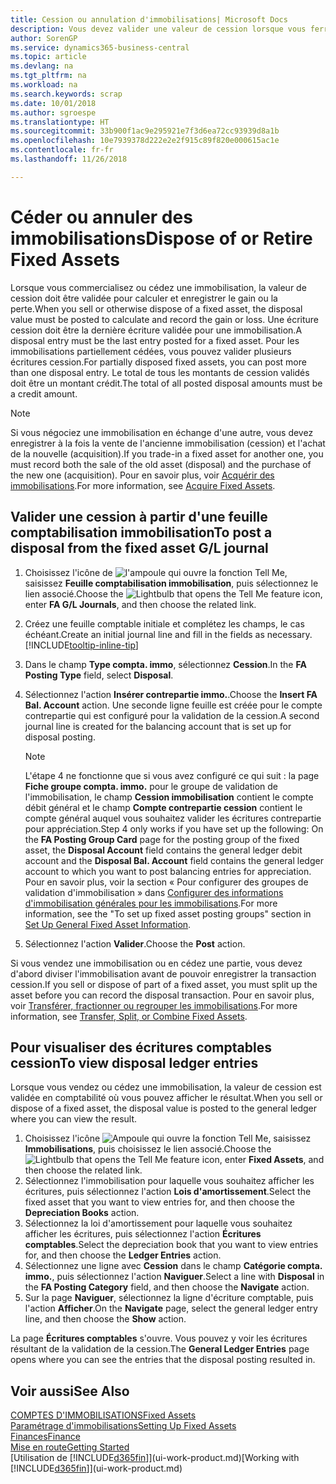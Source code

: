 ```yaml
---
title: Cession ou annulation d'immobilisations| Microsoft Docs
description: Vous devez valider une valeur de cession lorsque vous ferraillez, vendez, ou annulez une immobilisation.
author: SorenGP
ms.service: dynamics365-business-central
ms.topic: article
ms.devlang: na
ms.tgt_pltfrm: na
ms.workload: na
ms.search.keywords: scrap
ms.date: 10/01/2018
ms.author: sgroespe
ms.translationtype: HT
ms.sourcegitcommit: 33b900f1ac9e295921e7f3d6ea72cc93939d8a1b
ms.openlocfilehash: 10e7939378d222e2e2f915c89f820e000615ac1e
ms.contentlocale: fr-fr
ms.lasthandoff: 11/26/2018

---
```

# <a name="dispose-of-or-retire-fixed-assets"></a><span data-ttu-id="0aaee-103">Céder ou annuler des immobilisations</span><span class="sxs-lookup"><span data-stu-id="0aaee-103">Dispose of or Retire Fixed Assets</span></span>
<span data-ttu-id="0aaee-104">Lorsque vous commercialisez ou cédez une immobilisation, la valeur de cession doit être validée pour calculer et enregistrer le gain ou la perte.</span><span class="sxs-lookup"><span data-stu-id="0aaee-104">When you sell or otherwise dispose of a fixed asset, the disposal value must be posted to calculate and record the gain or loss.</span></span> <span data-ttu-id="0aaee-105">Une écriture cession doit être la dernière écriture validée pour une immobilisation.</span><span class="sxs-lookup"><span data-stu-id="0aaee-105">A disposal entry must be the last entry posted for a fixed asset.</span></span> <span data-ttu-id="0aaee-106">Pour les immobilisations partiellement cédées, vous pouvez valider plusieurs écritures cession.</span><span class="sxs-lookup"><span data-stu-id="0aaee-106">For partially disposed fixed assets, you can post more than one disposal entry.</span></span> <span data-ttu-id="0aaee-107">Le total de tous les montants de cession validés doit être un montant crédit.</span><span class="sxs-lookup"><span data-stu-id="0aaee-107">The total of all posted disposal amounts must be a credit amount.</span></span>  

> [!NOTE]  
>   <span data-ttu-id="0aaee-108">Si vous négociez une immobilisation en échange d'une autre, vous devez enregistrer à la fois la vente de l'ancienne immobilisation (cession) et l'achat de la nouvelle (acquisition).</span><span class="sxs-lookup"><span data-stu-id="0aaee-108">If you trade-in a fixed asset for another one, you must record both the sale of the old asset (disposal) and the purchase of the new one (acquisition).</span></span> <span data-ttu-id="0aaee-109">Pour en savoir plus, voir [Acquérir des immobilisations](fa-how-acquire.md).</span><span class="sxs-lookup"><span data-stu-id="0aaee-109">For more information, see [Acquire Fixed Assets](fa-how-acquire.md).</span></span>  

## <a name="to-post-a-disposal-from-the-fixed-asset-gl-journal"></a><span data-ttu-id="0aaee-110">Valider une cession à partir d'une feuille comptabilisation immobilisation</span><span class="sxs-lookup"><span data-stu-id="0aaee-110">To post a disposal from the fixed asset G/L journal</span></span>
1. <span data-ttu-id="0aaee-111">Choisissez l'icône de ![l'ampoule qui ouvre la fonction Tell Me](media/ui-search/search_small.png "Dites-moi ce que vous voulez faire"), saisissez **Feuille comptabilisation immobilisation**, puis sélectionnez le lien associé.</span><span class="sxs-lookup"><span data-stu-id="0aaee-111">Choose the ![Lightbulb that opens the Tell Me feature](media/ui-search/search_small.png "Tell me what you want to do") icon, enter **FA G/L Journals**, and then choose the related link.</span></span>  
2. <span data-ttu-id="0aaee-112">Créez une feuille comptable initiale et complétez les champs, le cas échéant.</span><span class="sxs-lookup"><span data-stu-id="0aaee-112">Create an initial journal line and fill in the fields as necessary.</span></span> [!INCLUDE[tooltip-inline-tip](includes/tooltip-inline-tip_md.md)]  
3. <span data-ttu-id="0aaee-113">Dans le champ **Type compta. immo**, sélectionnez **Cession**.</span><span class="sxs-lookup"><span data-stu-id="0aaee-113">In the **FA Posting Type** field, select **Disposal**.</span></span>  
4. <span data-ttu-id="0aaee-114">Sélectionnez l'action **Insérer contrepartie immo.**.</span><span class="sxs-lookup"><span data-stu-id="0aaee-114">Choose the **Insert FA Bal. Account** action.</span></span> <span data-ttu-id="0aaee-115">Une seconde ligne feuille est créée pour le compte contrepartie qui est configuré pour la validation de la cession.</span><span class="sxs-lookup"><span data-stu-id="0aaee-115">A second journal line is created for the balancing account that is set up for disposal posting.</span></span>  

    > [!NOTE]  
    >   <span data-ttu-id="0aaee-116">L'étape 4 ne fonctionne que si vous avez configuré ce qui suit : la page **Fiche groupe compta. immo.** pour le groupe de validation de l'immobilisation, le champ **Cession immobilisation** contient le compte débit général et le champ **Compte contrepartie cession** contient le compte général auquel vous souhaitez valider les écritures contrepartie pour appréciation.</span><span class="sxs-lookup"><span data-stu-id="0aaee-116">Step 4 only works if you have set up the following: On the **FA Posting Group Card** page for the posting group of the fixed asset, the **Disposal Account** field contains the general ledger debit account and the **Disposal Bal. Account** field contains the general ledger account to which you want to post balancing entries for appreciation.</span></span> <span data-ttu-id="0aaee-117">Pour en savoir plus, voir la section « Pour configurer des groupes de validation d'immobilisation » dans [Configurer des informations d'immobilisation générales pour les immobilisations](fa-how-setup-general.md).</span><span class="sxs-lookup"><span data-stu-id="0aaee-117">For more information, see the "To set up fixed asset posting groups" section in [Set Up General Fixed Asset Information](fa-how-setup-general.md).</span></span>  
5. <span data-ttu-id="0aaee-118">Sélectionnez l'action **Valider**.</span><span class="sxs-lookup"><span data-stu-id="0aaee-118">Choose the **Post** action.</span></span>  

<span data-ttu-id="0aaee-119">Si vous vendez une immobilisation ou en cédez une partie, vous devez d'abord diviser l'immobilisation avant de pouvoir enregistrer la transaction cession.</span><span class="sxs-lookup"><span data-stu-id="0aaee-119">If you sell or dispose of part of a fixed asset, you must split up the asset before you can record the disposal transaction.</span></span> <span data-ttu-id="0aaee-120">Pour en savoir plus, voir [Transférer, fractionner ou regrouper les immobilisations](fa-how-trans-split-combine.md).</span><span class="sxs-lookup"><span data-stu-id="0aaee-120">For more information, see [Transfer, Split, or Combine Fixed Assets](fa-how-trans-split-combine.md).</span></span>  

## <a name="to-view-disposal-ledger-entries"></a><span data-ttu-id="0aaee-121">Pour visualiser des écritures comptables cession</span><span class="sxs-lookup"><span data-stu-id="0aaee-121">To view disposal ledger entries</span></span>
<span data-ttu-id="0aaee-122">Lorsque vous vendez ou cédez une immobilisation, la valeur de cession est validée en comptabilité où vous pouvez afficher le résultat.</span><span class="sxs-lookup"><span data-stu-id="0aaee-122">When you sell or dispose of a fixed asset, the disposal value is posted to the general ledger where you can view the result.</span></span>  

1. <span data-ttu-id="0aaee-123">Choisissez l'icône ![Ampoule qui ouvre la fonction Tell Me](media/ui-search/search_small.png "Dites-moi ce que vous voulez faire"), saisissez **Immobilisations**, puis choisissez le lien associé.</span><span class="sxs-lookup"><span data-stu-id="0aaee-123">Choose the ![Lightbulb that opens the Tell Me feature](media/ui-search/search_small.png "Tell me what you want to do") icon, enter **Fixed Assets**, and then choose the related link.</span></span>  
2. <span data-ttu-id="0aaee-124">Sélectionnez l'immobilisation pour laquelle vous souhaitez afficher les écritures, puis sélectionnez l'action **Lois d'amortissement**.</span><span class="sxs-lookup"><span data-stu-id="0aaee-124">Select the fixed asset that you want to view entries for, and then choose the **Depreciation Books** action.</span></span>  
3. <span data-ttu-id="0aaee-125">Sélectionnez la loi d'amortissement pour laquelle vous souhaitez afficher les écritures, puis sélectionnez l'action **Écritures comptables**.</span><span class="sxs-lookup"><span data-stu-id="0aaee-125">Select the depreciation book that you want to view entries for, and then choose the **Ledger Entries** action.</span></span>  
4. <span data-ttu-id="0aaee-126">Sélectionnez une ligne avec **Cession** dans le champ **Catégorie compta. immo.**, puis sélectionnez l'action **Naviguer**.</span><span class="sxs-lookup"><span data-stu-id="0aaee-126">Select a line with **Disposal** in the **FA Posting Category** field, and then choose the **Navigate** action.</span></span>  
5. <span data-ttu-id="0aaee-127">Sur la page **Naviguer**, sélectionnez la ligne d'écriture comptable, puis l'action **Afficher**.</span><span class="sxs-lookup"><span data-stu-id="0aaee-127">On the **Navigate** page, select the general ledger entry line, and then choose the **Show** action.</span></span>  

<span data-ttu-id="0aaee-128">La page **Écritures comptables** s'ouvre. Vous pouvez y voir les écritures résultant de la validation de la cession.</span><span class="sxs-lookup"><span data-stu-id="0aaee-128">The **General Ledger Entries** page opens where you can see the entries that the disposal posting resulted in.</span></span>  

## <a name="see-also"></a><span data-ttu-id="0aaee-129">Voir aussi</span><span class="sxs-lookup"><span data-stu-id="0aaee-129">See Also</span></span>
[<span data-ttu-id="0aaee-130">COMPTES D'IMMOBILISATIONS</span><span class="sxs-lookup"><span data-stu-id="0aaee-130">Fixed Assets</span></span>](fa-manage.md)  
[<span data-ttu-id="0aaee-131">Paramétrage d'immobilisations</span><span class="sxs-lookup"><span data-stu-id="0aaee-131">Setting Up Fixed Assets</span></span>](fa-setup.md)  
[<span data-ttu-id="0aaee-132">Finances</span><span class="sxs-lookup"><span data-stu-id="0aaee-132">Finance</span></span>](finance.md)  
[<span data-ttu-id="0aaee-133">Mise en route</span><span class="sxs-lookup"><span data-stu-id="0aaee-133">Getting Started</span></span>](product-get-started.md)  
<span data-ttu-id="0aaee-134">[Utilisation de [!INCLUDE[d365fin](includes/d365fin_md.md)]](ui-work-product.md)</span><span class="sxs-lookup"><span data-stu-id="0aaee-134">[Working with [!INCLUDE[d365fin](includes/d365fin_md.md)]](ui-work-product.md)</span></span>

